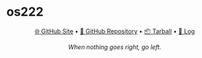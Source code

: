 # os222

<div style="text-align: center">

[🌐 GitHub Site](https://cbkadal.github.io/os222/) • [📁 GitHub Repository](https://github.com/cbkadal/os222/) • [📦 Tarball](SandBox/cbkadal.tar.xz) • [📜 Log](TXT/mylog.txt)

*When nothing goes right, go left.*

</div>
